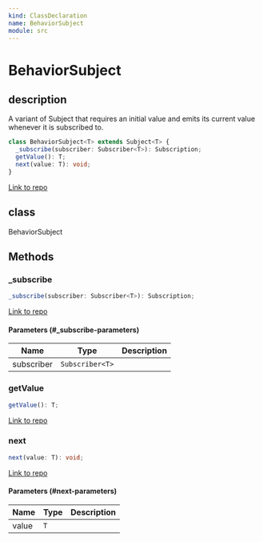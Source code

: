 ```yaml
---
kind: ClassDeclaration
name: BehaviorSubject
module: src
---
```


# BehaviorSubject

## description

A variant of Subject that requires an initial value and emits its current
value whenever it is subscribed to.

```ts
class BehaviorSubject<T> extends Subject<T> {
  _subscribe(subscriber: Subscriber<T>): Subscription;
  getValue(): T;
  next(value: T): void;
}
```

[Link to repo](https://github.com/ReactiveX/rxjs/blob/master/src/internal/BehaviorSubject.ts#L13-L45)

## class

BehaviorSubject<T>

## Methods

### \_subscribe

```ts
_subscribe(subscriber: Subscriber<T>): Subscription;
```

[Link to repo](https://github.com/ReactiveX/rxjs/blob/master/src/internal/BehaviorSubject.ts#L24-L30)

#### Parameters (#\_subscribe-parameters)

| Name       | Type            | Description |
| ---------- | --------------- | ----------- |
| subscriber | `Subscriber<T>` |             |

### getValue

```ts
getValue(): T;
```

[Link to repo](https://github.com/ReactiveX/rxjs/blob/master/src/internal/BehaviorSubject.ts#L32-L40)

### next

```ts
next(value: T): void;
```

[Link to repo](https://github.com/ReactiveX/rxjs/blob/master/src/internal/BehaviorSubject.ts#L42-L44)

#### Parameters (#next-parameters)

| Name  | Type | Description |
| ----- | ---- | ----------- |
| value | `T`  |             |
